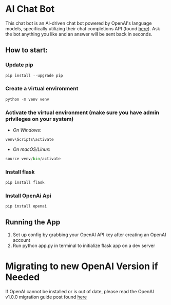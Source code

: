 # AI Chat Bot
This chat bot is an AI-driven chat bot powered by OpenAI's language models, specifically utilizing their chat completions API (found [here](https://platform.openai.com/docs/guides/text-generation/chat-completions-api)). Ask the bot anything you like and an answer will be sent back in seconds.

## How to start:
### Update pip
```python
pip install --upgrade pip
```

### Create a virtual environment 
```python
python -m venv venv
```

### Activate the virtual environment (make sure you have admin privileges on your system)
- *On Windows*:
```python
venv\Scripts\activate
```
- *On macOS/Linux*:
```python
source venv/bin/activate
```

###  Install flask
```python
pip install flask
```

###  Install OpenAi Api
```python
pip install openai
```

##  Running the App
1. Set up config by grabbing your OpenAI API key after creating an OpenAI account
2. Run python app.py in terminal to initialize flask app on a dev server

# Migrating to new OpenAI Version **if Needed**
If OpenAI cannot be installed or is out of date, please read the OpenAI v1.0.0 migration guide post found [here](https://github.com/openai/openai-python/discussions/742)



